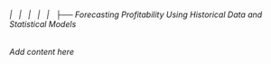 ###### |   |   |   |   |   ├── Forecasting Profitability Using Historical Data and Statistical Models

*Add content here*